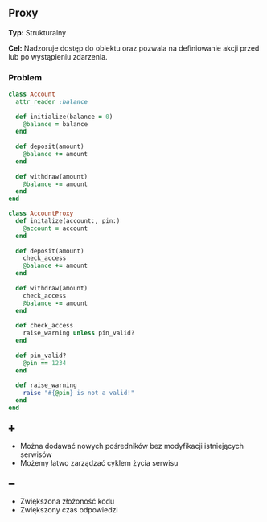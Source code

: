 ## Proxy

**Typ:** Strukturalny

**Cel:** Nadzoruje dostęp do obiektu oraz pozwala na definiowanie akcji przed lub po wystąpieniu zdarzenia.

### Problem
``` Ruby
class Account
  attr_reader :balance
  
  def initialize(balance = 0)
    @balance = balance
  end
  
  def deposit(amount)
    @balance += amount
  end
  
  def withdraw(amount)
    @balance -= amount
  end
end

class AccountProxy
  def initalize(account:, pin:)
    @account = account
  end
  
  def deposit(amount)
    check_access
    @balance += amount
  end
  
  def withdraw(amount)
    check_access
    @balance -= amount
  end
  
  def check_access
    raise_warning unless pin_valid?
  end
  
  def pin_valid?
    @pin == 1234
  end
  
  def raise_warning
    raise "#{@pin} is not a valid!"
  end
end
```

### ➕
- Można dodawać nowych pośredników bez modyfikacji istniejących serwisów
- Możemy łatwo zarządzać cyklem życia serwisu

### ➖
- Zwiększona złożoność kodu
- Zwiększony czas odpowiedzi

